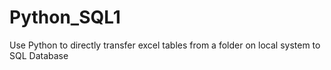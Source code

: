# Python_SQL1
Use Python to directly transfer excel tables from a folder on local system to SQL Database
